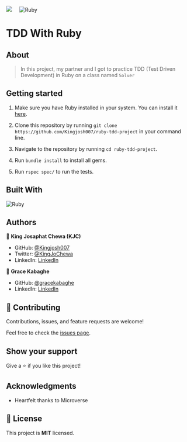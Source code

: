 ![](https://img.shields.io/badge/Microverse-blueviolet)  &nbsp; &nbsp;  ![Ruby](https://img.shields.io/badge/ruby-%23CC342D.svg?style=for-the-badge&logo=ruby&logoColor=white)

# TDD With Ruby

## About 

> In this project, my partner and I got to practice TDD (Test Driven Development) in Ruby on a class named `Solver`


## Getting started

1. Make sure you have Ruby installed in your system. You can install it [here](https://www.ruby-lang.org/en/documentation/installation/).

2. Clone this repository by running `git clone https://github.com/Kingjosh007/ruby-tdd-project` in your command line.

3. Navigate to the repository by running `cd ruby-tdd-project`.

4. Run `bundle install` to install all gems.

5. Run `rspec spec/` to run the tests.


## Built With

![Ruby](https://img.shields.io/badge/ruby-%23CC342D.svg?style=for-the-badge&logo=ruby&logoColor=white)


## Authors

👤 **King Josaphat Chewa (KJC)**

- GitHub: [@Kingjosh007](https://github.com/Kingjosh007)
- Twitter: [@KingJoChewa](https://twitter.com/KingJoChewa)
- LinkedIn: [LinkedIn](https://www.linkedin.com/in/king-josaphat-chewa/)

👤 **Grace Kabaghe**

- GitHub: [@gracekabaghe](https://github.com/gracekabaghe)
- LinkedIn: [LinkedIn](https://www.linkedin.com/in/grace-kabaghe)


## 🤝 Contributing

Contributions, issues, and feature requests are welcome!

Feel free to check the [issues page](../../issues/).

## Show your support

Give a ⭐️ if you like this project!

## Acknowledgments

- Heartfelt thanks to Microverse

## 📝 License

This project is **MIT** licensed.
